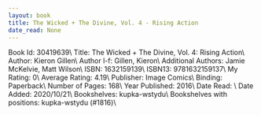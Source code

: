 ```yaml
---
layout: book
title: The Wicked + The Divine, Vol. 4 - Rising Action
date_read: None
---
```


Book Id: 30419639\ 
Title: The Wicked + The Divine, Vol. 4: Rising Action\ 
Author: Kieron Gillen\ 
Author l-f: Gillen, Kieron\ 
Additional Authors: Jamie McKelvie, Matt Wilson\ 
ISBN: 1632159139\ 
ISBN13: 9781632159137\ 
My Rating: 0\ 
Average Rating: 4.19\ 
Publisher: Image Comics\ 
Binding: Paperback\ 
Number of Pages: 168\ 
Year Published: 2016\ 
Date Read: \ 
Date Added: 2020/10/21\ 
Bookshelves: kupka-wstydu\ 
Bookshelves with positions: kupka-wstydu (#1816)\ 

